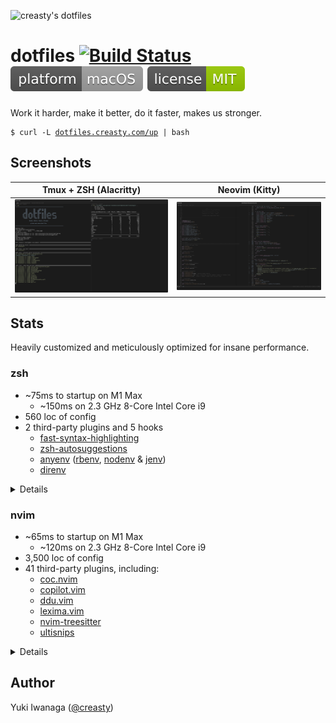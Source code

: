 ![creasty's dotfiles](https://user-images.githubusercontent.com/1695538/117818019-254abb00-b2a3-11eb-8676-5cd1415ce2b5.png)

dotfiles [![Build Status](https://github.com/creasty/dotfiles/actions/workflows/provisioning.yml/badge.svg)](https://github.com/creasty/dotfiles/actions/workflows/provisioning.yml) ![macOS](./docs/images/badges/platform.svg) [![License](./docs/images/badges/license.svg)](./LICENSE.txt)
========

Work it harder, make it better, do it faster, makes us stronger.

<pre><code>$ curl -L <a href="http://dotfiles.creasty.com/up">dotfiles.creasty.com/up</a> | bash</code></pre>

Screenshots
-----------

| Tmux + ZSH (Alacritty) | Neovim (Kitty) |
|---|---|
| ![](./docs/images/screenshots/tmux.png) | ![](./docs/images/screenshots/neovim.png) |

Stats
-----

Heavily customized and meticulously optimized for insane performance.

### zsh

- ~75ms to startup on M1 Max
  - ~150ms on 2.3 GHz 8-Core Intel Core i9
- 560 loc of config
- 2 third-party plugins and 5 hooks
  - [fast-syntax-highlighting](https://github.com/zdharma-continuum/fast-syntax-highlighting)
  - [zsh-autosuggestions](https://github.com/zsh-users/zsh-autosuggestions)
  - [anyenv](https://github.com/anyenv/anyenv) ([rbenv](https://github.com/rbenv/rbenv), [nodenv](https://github.com/nodenv/nodenv) & [jenv](https://github.com/jenv/jenv))
  - [direnv](https://github.com/direnv/direnv)

<details>

```sh-session
$ repeat 5 ( time zsh -i -c exit ; sleep 0.1 )
$ cloc --exclude-dir=plugins shell/zsh
$ ls shell/zsh/plugins | wc -l
```

Profiling:

```sh-session
$ ZSH_PROF_ENABLED=1 zsh -i -c exit
```

</details>

### nvim

- ~65ms to startup on M1 Max
  - ~120ms on 2.3 GHz 8-Core Intel Core i9
- 3,500 loc of config
- 41 third-party plugins, including:
  - [coc.nvim](https://github.com/neoclide/coc.nvim)
  - [copilot.vim](https://github.com/github/copilot.vim)
  - [ddu.vim](https://github.com/Shougo/ddu.vim)
  - [lexima.vim](https://github.com/cohama/lexima.vim)
  - [nvim-treesitter](https://github.com/nvim-treesitter/nvim-treesitter)
  - [ultisnips](https://github.com/SirVer/ultisnips)

<details>

```sh-session
$ repeat 5 ( time nvim --headless -c quit ; sleep 0.1 )
$ cloc --exclude-dir=dein,template nvim
$ rg '^\[\[plugins' nvim/dein.toml nvim/dein_lazy.toml | wc -l
```

Profiling:

```sh-session
$ nvim --headless --startuptime /dev/stdout -c quit
```

</details>

Author
------

Yuki Iwanaga ([@creasty](https://github.com/creasty))
